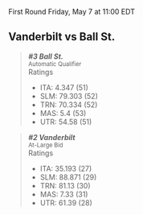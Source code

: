 First Round
Friday, May 7 at 11:00 EDT
## Vanderbilt vs Ball St.

> ***#3 Ball St.***  
> <sub>Automatic Qualifier</sub>  
> Ratings  
> - ITA: 4.347 (51)  
> - SLM: 79.303 (52)  
> - TRN: 70.334 (52)  
> - MAS: 5.4 (53)  
> - UTR: 54.58 (51)  

> ***#2 Vanderbilt***  
> <sub>At-Large Bid</sub>  
> Ratings  
> - ITA: 35.193 (27)  
> - SLM: 88.871 (29)  
> - TRN: 81.13 (30)  
> - MAS: 7.33 (31)  
> - UTR: 61.39 (28)  